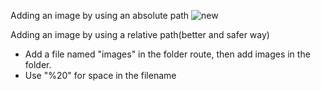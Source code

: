 
Adding an image by using an absolute path
![new](https://user-images.githubusercontent.com/22361259/89704480-3d0aa280-d911-11ea-9a51-dcc357aefbd8.PNG)

Adding an image by using a relative path(better and safer way) 
- Add a file named "images" in the folder route, then add images in the folder.
![]()
- Use "%20" for space in the filename

